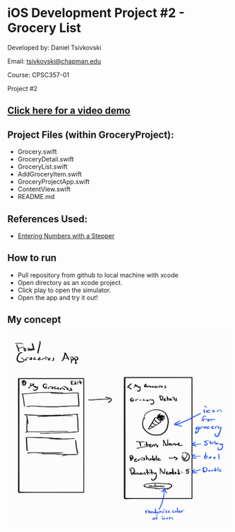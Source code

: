 # iOS Development Project #2 - Grocery List

Developed by: Daniel Tsivkovski 

Email: tsivkovski@chapman.edu

Course: CPSC357-01

Project #2

## [Click here for a video demo](https://youtube.com/shorts/jdi0_Wn8VTc)

## Project Files (within GroceryProject):
- Grocery.swift
- GroceryDetail.swift
- GroceryList.swift
- AddGroceryItem.swift
- GroceryProjectApp.swift
- ContentView.swift
- README.md

## References Used:
- [Entering Numbers with a Stepper](https://www.hackingwithswift.com/books/ios-swiftui/entering-numbers-with-stepper)

## How to run
- Pull repository from github to local machine with xcode
- Open directory as an xcode project.
- Click play to open the simulator.
- Open the app and try it out!

## My concept
![Concept layout of Grocery List App](/project2_concept.jpg)
